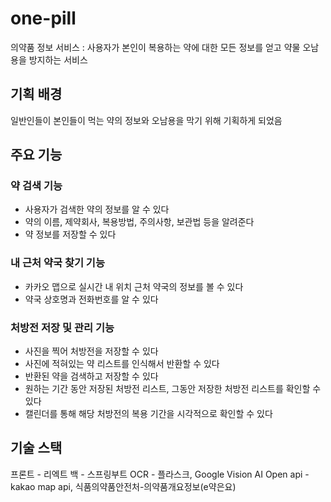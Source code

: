 # one-pill
의약품 정보 서비스
: 사용자가 본인이 복용하는 약에 대한 모든 정보를 얻고 약물 오남용을 방지하는 서비스

## 기획 배경
일반인들이 본인들이 먹는 약의 정보와 오남용을 막기 위해 기획하게 되었음

## 주요 기능
### 약 검색 기능
- 사용자가 검색한 약의 정보를 알 수 있다
- 약의 이름, 제약회사, 복용방법, 주의사항, 보관법 등을 알려준다
- 약 정보를 저장할 수 있다

### 내 근처 약국 찾기 기능
- 카카오 맵으로 실시간 내 위치 근처 약국의 정보를 볼 수 있다
- 약국 상호명과 전화번호를 알 수 있다

### 처방전 저장 및 관리 기능
- 사진을 찍어 처방전을 저장할 수 있다
- 사진에 적혀있는 약 리스트를 인식해서 반환할 수 있다
- 반환된 약을 검색하고 저장할 수 있다
- 원하는 기간 동안 저장된 처방전 리스트, 그동안 저장한 처방전 리스트를 확인할 수 있다
- 캘린더를 통해 해당 처방전의 복용 기간을 시각적으로 확인할 수 있다

## 기술 스택
프론트 - 리엑트
백 - 스프링부트
OCR - 플라스크, Google Vision AI
Open api - kakao map api, 식품의약품안전처-의약품개요정보(e약은요)


